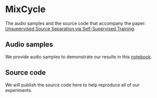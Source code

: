 # MixCycle
The audio samples and the source code that accompany the paper: [Unsupervised Source Separation via Self-Supervised Training](https://arxiv.org/abs/2202.03875).

## Audio samples
We provide audio samples to demonstrate our results in this [notebook](https://nbviewer.org/github/ertug/MixCycle/blob/main/notebooks/AudioSamples.ipynb).

## Source code
We will publish the source code here to help reproduce all of our experiments.
